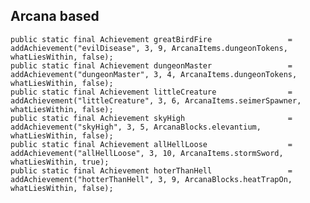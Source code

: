 ## Arcana based
    public static final Achievement greatBirdFire                 = addAchievement("evilDisease", 3, 9, ArcanaItems.dungeonTokens, whatLiesWithin, false);
    public static final Achievement dungeonMaster                 = addAchievement("dungeonMaster", 3, 4, ArcanaItems.dungeonTokens, whatLiesWithin, false);
    public static final Achievement littleCreature                = addAchievement("littleCreature", 3, 6, ArcanaItems.seimerSpawner, whatLiesWithin, false);
    public static final Achievement skyHigh                       = addAchievement("skyHigh", 3, 5, ArcanaBlocks.elevantium, whatLiesWithin, false);
    public static final Achievement allHellLoose                  = addAchievement("allHellLoose", 3, 10, ArcanaItems.stormSword, whatLiesWithin, true);
    public static final Achievement hoterThanHell                 = addAchievement("hotterThanHell", 3, 9, ArcanaBlocks.heatTrapOn, whatLiesWithin, false);